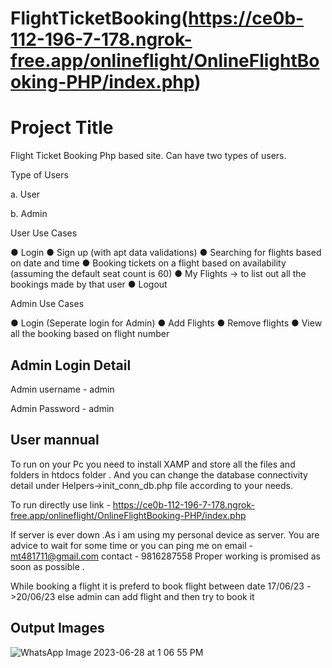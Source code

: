 # FlightTicketBooking(https://ce0b-112-196-7-178.ngrok-free.app/onlineflight/OnlineFlightBooking-PHP/index.php)
# Project Title
Flight Ticket Booking
Php based site. Can have two types of users.

Type of Users

a.	User

b.	Admin



User Use Cases

●	Login
●	Sign up (with apt data validations)
●	Searching for flights based on date and time
●	Booking tickets on a flight based on availability (assuming the default seat count is 60)
●	My Flights -> to list out all the bookings made by that user
●	Logout
		
  
  
  Admin Use Cases
  
●	Login (Seperate login for Admin)
●	Add Flights
●	Remove flights
●	View all the booking based on flight number 




## Admin Login Detail

Admin username - admin

Admin Password - admin

## User mannual

To run on your Pc you need to install XAMP and store all the files and folders in htdocs folder . And you can change the database connectivity detail under Helpers->init_conn_db.php file according to your needs.


To run directly use link - https://ce0b-112-196-7-178.ngrok-free.app/onlineflight/OnlineFlightBooking-PHP/index.php

If server is ever down .As i am using my personal device as server.
You are advice to wait for some time or you can ping me on 
email - mt481711@gmail.com
contact - 9816287558
Proper working is promised as soon as possible .


While booking a flight it is preferd to book flight between date 17/06/23 ->20/06/23
else admin can add flight and then try to book it 

## Output Images
![WhatsApp Image 2023-06-28 at 1 06 55 PM](https://github.com/mt481711/FlightTicketBooking/assets/85572861/6f04b9c0-f59b-40b0-a1a3-712cdff7a3b7)




